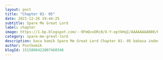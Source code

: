 ```yaml
---
layout: post 
title: "Chapter 01- 05"
date: 2021-12-26 19:44:25
subtitle: Spare Me Great Lord
label: chapter
image: https://1.bp.blogspot.com/--9FmQvvDRc0/X-Y-eptkHqI/AAAAAAAAN80/KYpZ1GwRqT06Pz4h_KPTNbPo5WohW_G1gCLcBGAsYHQ/s72-c/Spare-Me-Great-Lord-e1578614231300.jpg
category: spare-me-great-lord
description: baca komik Spare Me Great Lord Chapter 01- 05 bahasa indonesia 
author: Postkomik
blogId: 1515896422007460346
---
```

